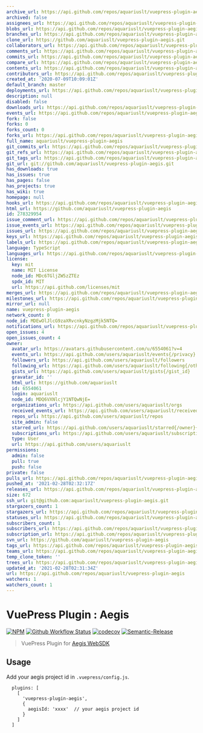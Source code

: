 ```yaml
---
archive_url: https://api.github.com/repos/aquariuslt/vuepress-plugin-aegis/{archive_format}{/ref}
archived: false
assignees_url: https://api.github.com/repos/aquariuslt/vuepress-plugin-aegis/assignees{/user}
blobs_url: https://api.github.com/repos/aquariuslt/vuepress-plugin-aegis/git/blobs{/sha}
branches_url: https://api.github.com/repos/aquariuslt/vuepress-plugin-aegis/branches{/branch}
clone_url: https://github.com/aquariuslt/vuepress-plugin-aegis.git
collaborators_url: https://api.github.com/repos/aquariuslt/vuepress-plugin-aegis/collaborators{/collaborator}
comments_url: https://api.github.com/repos/aquariuslt/vuepress-plugin-aegis/comments{/number}
commits_url: https://api.github.com/repos/aquariuslt/vuepress-plugin-aegis/commits{/sha}
compare_url: https://api.github.com/repos/aquariuslt/vuepress-plugin-aegis/compare/{base}...{head}
contents_url: https://api.github.com/repos/aquariuslt/vuepress-plugin-aegis/contents/{+path}
contributors_url: https://api.github.com/repos/aquariuslt/vuepress-plugin-aegis/contributors
created_at: '2020-07-09T10:09:01Z'
default_branch: master
deployments_url: https://api.github.com/repos/aquariuslt/vuepress-plugin-aegis/deployments
description: null
disabled: false
downloads_url: https://api.github.com/repos/aquariuslt/vuepress-plugin-aegis/downloads
events_url: https://api.github.com/repos/aquariuslt/vuepress-plugin-aegis/events
fork: false
forks: 0
forks_count: 0
forks_url: https://api.github.com/repos/aquariuslt/vuepress-plugin-aegis/forks
full_name: aquariuslt/vuepress-plugin-aegis
git_commits_url: https://api.github.com/repos/aquariuslt/vuepress-plugin-aegis/git/commits{/sha}
git_refs_url: https://api.github.com/repos/aquariuslt/vuepress-plugin-aegis/git/refs{/sha}
git_tags_url: https://api.github.com/repos/aquariuslt/vuepress-plugin-aegis/git/tags{/sha}
git_url: git://github.com/aquariuslt/vuepress-plugin-aegis.git
has_downloads: true
has_issues: true
has_pages: false
has_projects: true
has_wiki: true
homepage: null
hooks_url: https://api.github.com/repos/aquariuslt/vuepress-plugin-aegis/hooks
html_url: https://github.com/aquariuslt/vuepress-plugin-aegis
id: 278329954
issue_comment_url: https://api.github.com/repos/aquariuslt/vuepress-plugin-aegis/issues/comments{/number}
issue_events_url: https://api.github.com/repos/aquariuslt/vuepress-plugin-aegis/issues/events{/number}
issues_url: https://api.github.com/repos/aquariuslt/vuepress-plugin-aegis/issues{/number}
keys_url: https://api.github.com/repos/aquariuslt/vuepress-plugin-aegis/keys{/key_id}
labels_url: https://api.github.com/repos/aquariuslt/vuepress-plugin-aegis/labels{/name}
language: TypeScript
languages_url: https://api.github.com/repos/aquariuslt/vuepress-plugin-aegis/languages
license:
  key: mit
  name: MIT License
  node_id: MDc6TGljZW5zZTEz
  spdx_id: MIT
  url: https://api.github.com/licenses/mit
merges_url: https://api.github.com/repos/aquariuslt/vuepress-plugin-aegis/merges
milestones_url: https://api.github.com/repos/aquariuslt/vuepress-plugin-aegis/milestones{/number}
mirror_url: null
name: vuepress-plugin-aegis
network_count: 0
node_id: MDEwOlJlcG9zaXRvcnkyNzgzMjk5NTQ=
notifications_url: https://api.github.com/repos/aquariuslt/vuepress-plugin-aegis/notifications{?since,all,participating}
open_issues: 4
open_issues_count: 4
owner:
  avatar_url: https://avatars.githubusercontent.com/u/6554061?v=4
  events_url: https://api.github.com/users/aquariuslt/events{/privacy}
  followers_url: https://api.github.com/users/aquariuslt/followers
  following_url: https://api.github.com/users/aquariuslt/following{/other_user}
  gists_url: https://api.github.com/users/aquariuslt/gists{/gist_id}
  gravatar_id: ''
  html_url: https://github.com/aquariuslt
  id: 6554061
  login: aquariuslt
  node_id: MDQ6VXNlcjY1NTQwNjE=
  organizations_url: https://api.github.com/users/aquariuslt/orgs
  received_events_url: https://api.github.com/users/aquariuslt/received_events
  repos_url: https://api.github.com/users/aquariuslt/repos
  site_admin: false
  starred_url: https://api.github.com/users/aquariuslt/starred{/owner}{/repo}
  subscriptions_url: https://api.github.com/users/aquariuslt/subscriptions
  type: User
  url: https://api.github.com/users/aquariuslt
permissions:
  admin: false
  pull: true
  push: false
private: false
pulls_url: https://api.github.com/repos/aquariuslt/vuepress-plugin-aegis/pulls{/number}
pushed_at: '2021-02-28T02:32:17Z'
releases_url: https://api.github.com/repos/aquariuslt/vuepress-plugin-aegis/releases{/id}
size: 672
ssh_url: git@github.com:aquariuslt/vuepress-plugin-aegis.git
stargazers_count: 1
stargazers_url: https://api.github.com/repos/aquariuslt/vuepress-plugin-aegis/stargazers
statuses_url: https://api.github.com/repos/aquariuslt/vuepress-plugin-aegis/statuses/{sha}
subscribers_count: 1
subscribers_url: https://api.github.com/repos/aquariuslt/vuepress-plugin-aegis/subscribers
subscription_url: https://api.github.com/repos/aquariuslt/vuepress-plugin-aegis/subscription
svn_url: https://github.com/aquariuslt/vuepress-plugin-aegis
tags_url: https://api.github.com/repos/aquariuslt/vuepress-plugin-aegis/tags
teams_url: https://api.github.com/repos/aquariuslt/vuepress-plugin-aegis/teams
temp_clone_token: ''
trees_url: https://api.github.com/repos/aquariuslt/vuepress-plugin-aegis/git/trees{/sha}
updated_at: '2021-02-28T02:31:34Z'
url: https://api.github.com/repos/aquariuslt/vuepress-plugin-aegis
watchers: 1
watchers_count: 1
---
```


# VuePress Plugin : Aegis


[![NPM](https://img.shields.io/npm/v/vuepress-plugin-aegis.svg)](https://www.npmjs.com/package/vuepress-plugin-aegis) 
[![Github Workflow Status](https://github.com/aquariuslt/vuepress-plugin-aegis/workflows/ci/badge.svg)](https://github.com/aquariuslt/vuepress-plugin-aegis) 
[![codecov](https://codecov.io/gh/aquariuslt/vuepress-plugin-aegis/branch/master/graph/badge.svg)](https://codecov.io/gh/aquariuslt/vuepress-plugin-aegis) 
[![Semantic-Release](https://img.shields.io/badge/%20%20%F0%9F%93%A6%F0%9F%9A%80-semantic--release-e10079.svg)](https://github.com/semantic-release/semantic-release)


> VuePress Plugin for [Aegis WebSDK](https://aegis.ivweb.io/#/)




## Usage

Add your aegis project id in `.vuepress/config.js`.

```
  plugins: [
    [
      'vuepress-plugin-aegis',
      {
        aegisId: 'xxxx'  // your aegis project id
      }
    ]
  ]
```

